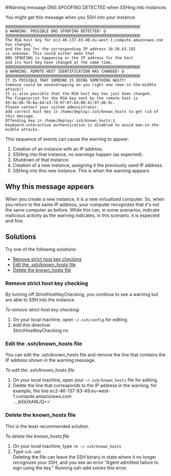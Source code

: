 #Warning message DNS SPOOFING DETECTED when SSHing into instances

You might get this message when you SSH into your instance:

    @@@@@@@@@@@@@@@@@@@@@@@@@@@@@@@@@@@@@@@@@@@@@@@@@@@@@@@@@@@ 
    @ WARNING: POSSIBLE DNS SPOOFING DETECTED! @ 
    @@@@@@@@@@@@@@@@@@@@@@@@@@@@@@@@@@@@@@@@@@@@@@@@@@@@@@@@@@@ 
    The RSA host key for ec2-46-137-83-49.eu-west-1.compute.amazonaws.com has changed, 
    and the key for the corresponding IP address 10.56.63.182 
    is unknown. This could either mean that 
    DNS SPOOFING is happening or the IP address for the host 
    and its host key have changed at the same time. 
    @@@@@@@@@@@@@@@@@@@@@@@@@@@@@@@@@@@@@@@@@@@@@@@@@@@@@@@@@@@ 
    @ WARNING: REMOTE HOST IDENTIFICATION HAS CHANGED! @ 
    @@@@@@@@@@@@@@@@@@@@@@@@@@@@@@@@@@@@@@@@@@@@@@@@@@@@@@@@@@@ 
    IT IS POSSIBLE THAT SOMEONE IS DOING SOMETHING NASTY! 
    Someone could be eavesdropping on you right now (man-in-the-middle attack)! 
    It is also possible that the RSA host key has just been changed. 
    The fingerprint for the RSA key sent by the remote host is 
    69:4e:bb:70:6a:64:e3:78:07:6f:b4:00:41:07:d8:9c. 
    Please contact your system administrator. 
    Add correct host key in /home/deploy/.ssh/known_hosts to get rid of this message. 
    Offending key in /home/deploy/.ssh/known_hosts:1 
    Keyboard-interactive authentication is disabled to avoid man-in-the-middle attacks.

This sequence of events can cause the warning to appear:

1. Creation of an instance with an IP address.
2. SSHing into that instance, no warnings happen (as expected).
3. Shutdown of that instance.
4. Creation of a new instance, assigning it the previously used IP address.
5. SSHing into this new instance. This is when the warning appears.

## Why this message appears

When you create a new instance, it is a new virtualized computer.  So, when you return to the same IP address, your computer recognizes that it's not the same computer as before.  While this can, in some scenarios, indicate malicious activity as the warning indicates, in this scenario, it is expected and fine.

## Solutions

Try one of the following solutions:

* [Remove strict host key checking][5]  
* [Edit the .ssh/known_hosts file][6]  
* [Delete the known_hosts file][7]


<h3 id="topic5"> Remove strict host key checking</h3>

By turning off StrictHostKeyChecking, you continue to see a warning but are able to SSH into the instance.

*To remove strict host key checking*  

1. On your local machine, open `~/.ssh/config` for editing.  
2. Add this directive:  
        StrictHostKeyChecking no

<h3 id="topic6">Edit the .ssh/known_hosts file</h3>
You can edit the .ssh/known_hosts file and remove the line that contains the IP address shown in the warning message.

*To edit the .ssh/known_hosts file*  
  
1. On your local machine, open your `~/.ssh/known_hosts` file for editing.  
2. Delete the line that corresponds to the IP address in the warning, for example, the line 
        ec2-46-137-83-49.eu-west-1.compute.amazonaws.com  
        ...
        jkEkIXAIRJQ==`

<h3 id="topic7">Delete the known_hosts file</h3>
This is the least recommended solution.   

*To delete the known_hosts file*  
   
1. On your local machine, type `rm ~/.ssh/known_hosts`  
2. Type `ssh-add`  
    Deleting the file can leave the SSH binary in state where it no longer recognizes your SSH, and you see an error "Agent admitted failure to sign using the key." Running ssh-add solves this error. 

<!-- Do we recommend a passphrase? I kinda think that we don't. -->

[1]: #topic1        "topic1"
[2]: #topic2        "topic2"
[3]: #topic3        "topic3"
[4]: #topic4        "topic4"
[5]: #topic5        "topic5"
[6]: #topic6        "topic6"
[7]: #topic7        "topic7"
    